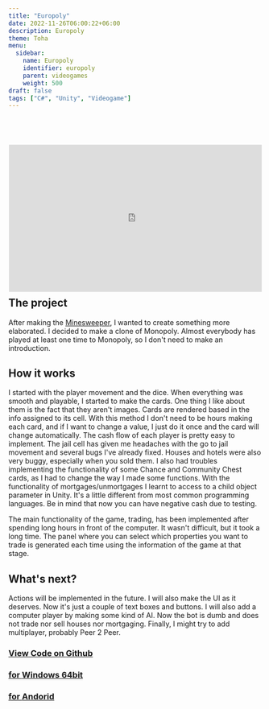 ```yaml
---
title: "Europoly"
date: 2022-11-26T06:00:22+06:00
description: Europoly
theme: Toha
menu:
  sidebar:
    name: Europoly
    identifier: europoly
    parent: videogames
    weight: 500
draft: false
tags: ["C#", "Unity", "Videogame"]
---
```


<div style="position:relative;padding-bottom:55.66%;     zoom: 0.6;
    -webkit-transform: scale(0.6);
    -moz-transform: scale(0.6);
    transform: scale(0.6)">
 <iframe style="width:166%;height:174%;position:absolute; margin-left: -33%; marginheight: -50%"
 frameborder="0"
 src="
https://bernatbc.tk/webgl/Europoly_WebGL/index.html
"
mozallowfullscreen="true" allow="autoplay; fullscreen" style="border:0px #000000 none;" name="Monopoly" scrolling="no" msallowfullscreen="true" allowfullscreen="true" webkitallowfullscreen="true" allowtransparency="true"
>
</iframe>
</div>

{{< line_break >}}
{{< line_break >}}
{{< line_break >}}
{{< line_break >}}
{{< line_break >}}
{{< line_break >}}
{{< line_break >}}
{{< line_break >}}

## The project
After making the [Minesweeper](https://bernatbc.tk/posts/videogames/minesweeper/), I wanted to create something more elaborated. I decided to make a clone of Monopoly. Almost everybody has played at least one time to Monopoly, so I don't need to make an introduction.

## How it works
I started with the player movement and the dice. When everything was smooth and playable, I started to make the cards. One thing I like about them is the fact that they aren't images. Cards are rendered based in the info assigned to its cell. With this method I don't need to be hours making each card, and if I want to change a value, I just do it once and the card will change automatically. The cash flow of each player is pretty easy to implement. The jail cell has given me headaches with the go to jail movement and several bugs I've already fixed. Houses and hotels were also very buggy, especially when you sold them. I also had troubles implementing the functionality of some Chance and Community Chest cards, as I had to change the way I made some functions. With the functionality of mortgages/unmortgages I learnt to access to a child object parameter in Unity. It's a little different from most common programming languages. Be in mind that now you can have negative cash due to testing.

The main functionality of the game, trading, has been implemented after spending long hours in front of the computer. It wasn't difficult, but it took a long time. The panel where you can select which properties you want to trade is generated each time using the information of the game at that stage.

## What's next?
Actions will be implemented in the future. I will also make the UI as it deserves. Now it's just a couple of text boxes and buttons. I will also add a computer player by making some kind of AI. Now the bot is dumb and does not trade nor sell houses nor mortgaging. Finally, I might try to add multiplayer, probably Peer 2 Peer.
  

### [View Code on <i class="fab fa-github"></i>Github](https://github.com/BernatBC/Europoly)

### [<i class="fa-solid fa-cloud-arrow-down"></i> for <i class="fa-brands fa-windows"></i>Windows 64bit](https://github.com/BernatBC/Europoly/releases/download/Pre-release-0.8/Europoly_Windows64.zip)

### [<i class="fa-solid fa-cloud-arrow-down"></i> for <i class="fa-brands fa-android"></i></i>Andorid](https://github.com/BernatBC/Europoly/releases/download/Pre-release-0.8/Europoly_Android.apk)